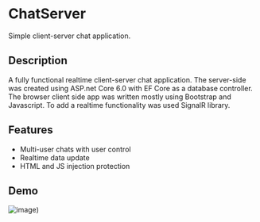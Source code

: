 # ChatServer
Simple client-server chat application.

## Description
A fully functional realtime client-server chat application. The server-side was created using ASP.net Core 6.0 with EF Core as a database controller.
The browser client side app was written mostly using Bootstrap and Javascript.
To add a realtime functionality was used SignalR library.

## Features
- Multi-user chats with user control
- Realtime data update
- HTML and JS injection protection

## Demo
![image](https://github.com/danilonok/ChatServer/assets/80970960/47358e6a-b890-4c8b-b644-ae341494ab7f))
